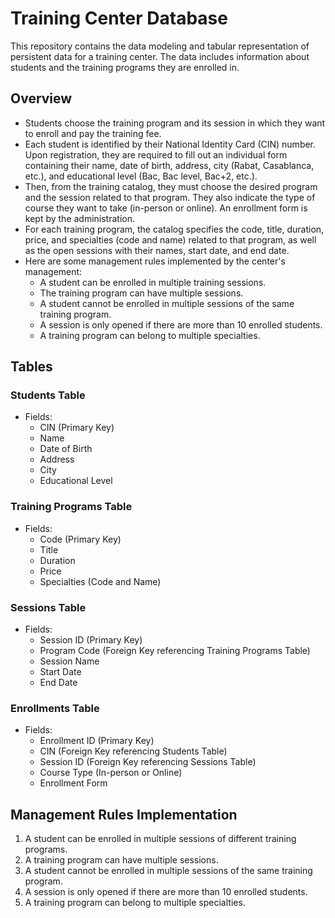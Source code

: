 # Training Center Database

This repository contains the data modeling and tabular representation of persistent data for a training center. The data includes information about students and the training programs they are enrolled in.

## Overview

- Students choose the training program and its session in which they want to enroll and pay the training fee.
- Each student is identified by their National Identity Card (CIN) number. Upon registration, they are required to fill out an individual form containing their name, date of birth, address, city (Rabat, Casablanca, etc.), and educational level (Bac, Bac level, Bac+2, etc.).
- Then, from the training catalog, they must choose the desired program and the session related to that program. They also indicate the type of course they want to take (in-person or online). An enrollment form is kept by the administration.
- For each training program, the catalog specifies the code, title, duration, price, and specialties (code and name) related to that program, as well as the open sessions with their names, start date, and end date.
- Here are some management rules implemented by the center's management:
  - A student can be enrolled in multiple training sessions.
  - The training program can have multiple sessions.
  - A student cannot be enrolled in multiple sessions of the same training program.
  - A session is only opened if there are more than 10 enrolled students.
  - A training program can belong to multiple specialties.

## Tables

### Students Table

- Fields:
  - CIN (Primary Key)
  - Name
  - Date of Birth
  - Address
  - City
  - Educational Level

### Training Programs Table

- Fields:
  - Code (Primary Key)
  - Title
  - Duration
  - Price
  - Specialties (Code and Name)

### Sessions Table

- Fields:
  - Session ID (Primary Key)
  - Program Code (Foreign Key referencing Training Programs Table)
  - Session Name
  - Start Date
  - End Date

### Enrollments Table

- Fields:
  - Enrollment ID (Primary Key)
  - CIN (Foreign Key referencing Students Table)
  - Session ID (Foreign Key referencing Sessions Table)
  - Course Type (In-person or Online)
  - Enrollment Form

## Management Rules Implementation

1. A student can be enrolled in multiple sessions of different training programs.
2. A training program can have multiple sessions.
3. A student cannot be enrolled in multiple sessions of the same training program.
4. A session is only opened if there are more than 10 enrolled students.
5. A training program can belong to multiple specialties.

